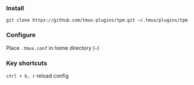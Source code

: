 
### Install
`git clone https://github.com/tmux-plugins/tpm.git ~/.tmux/plugins/tpm`

### Configure
Place `.tmux.conf` in home directory (`~`)


### Key shortcuts
`ctrl + b, r` reload config
